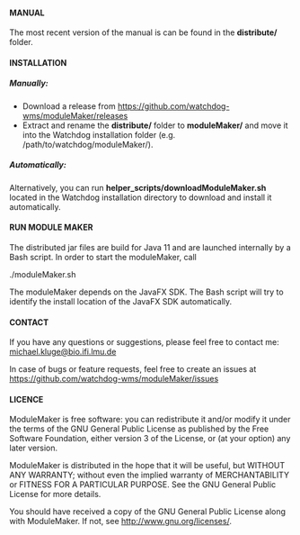#### MANUAL

The most recent version of the manual is can be found in the **distribute/** folder.

#### INSTALLATION  
##### Manually:

  - Download a release from https://github.com/watchdog-wms/moduleMaker/releases
  - Extract and rename the **distribute/** folder to **moduleMaker/** and move it into the 
  Watchdog installation folder (e.g. /path/to/watchdog/moduleMaker/).
  
##### Automatically:
Alternatively, you can run **helper_scripts/downloadModuleMaker.sh** located in
  the Watchdog installation directory to download and install it automatically.

#### RUN MODULE MAKER

The distributed jar files are build for Java 11 and are launched internally 
by a Bash script. In order to start the moduleMaker, call

./moduleMaker.sh

The moduleMaker depends on the JavaFX SDK. The Bash script will try 
to identify the install location of the JavaFX SDK automatically.

#### CONTACT
If you have any questions or suggestions, please feel free to contact me:
michael.kluge@bio.ifi.lmu.de

In case of bugs or feature requests, feel free to create an issues at
https://github.com/watchdog-wms/moduleMaker/issues

#### LICENCE
ModuleMaker is free software: you can redistribute it and/or modify
it under the terms of the GNU General Public License as published by
the Free Software Foundation, either version 3 of the License, or
(at your option) any later version.

ModuleMaker is distributed in the hope that it will be useful,
but WITHOUT ANY WARRANTY; without even the implied warranty of
MERCHANTABILITY or FITNESS FOR A PARTICULAR PURPOSE.  See the
GNU General Public License for more details.

You should have received a copy of the GNU General Public License
along with ModuleMaker.  If not, see <http://www.gnu.org/licenses/>.
